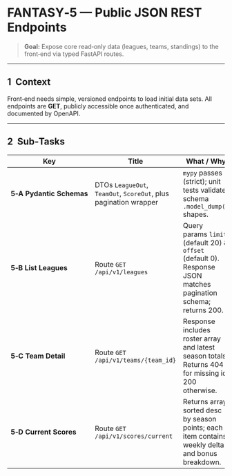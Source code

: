 # FANTASY‑5 — Public JSON REST Endpoints

> **Goal:** Expose core read‑only data (leagues, teams, standings) to the front‑end via typed FastAPI routes.

---

## 1  Context

Front‑end needs simple, versioned endpoints to load initial data sets. All endpoints are **GET**, publicly accessible once authenticated, and documented by OpenAPI.

---

## 2  Sub‑Tasks

| Key                      | Title                                                            | What / Why                                                                                                      | Acceptance Criteria |
| ------------------------ | ---------------------------------------------------------------- | --------------------------------------------------------------------------------------------------------------- | ------------------- |
| **5‑A Pydantic Schemas** | DTOs `LeagueOut`, `TeamOut`, `ScoreOut`, plus pagination wrapper | `mypy` passes (strict); unit tests validate schema `.model_dump()` shapes.                                      |                     |
| **5‑B List Leagues**     | Route `GET /api/v1/leagues`                                      | Query params `limit` (default 20) & `offset` (default 0). Response JSON matches pagination schema; returns 200. |                     |
| **5‑C Team Detail**      | Route `GET /api/v1/teams/{team_id}`                              | Response includes roster array and latest season totals. Returns 404 for missing id; 200 otherwise.             |                     |
| **5‑D Current Scores**   | Route `GET /api/v1/scores/current`                               | Returns array sorted desc by season points; each item contains weekly delta and bonus breakdown.                |                     |
